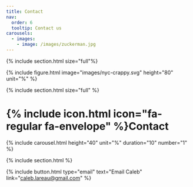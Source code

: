 ```yaml
---
title: Contact
nav:
  order: 6
  tooltip: Contact us
carousels:
  - images: 
    - image: /images/zuckerman.jpg
---
```

{% include section.html size="full"%}

{% include figure.html image="images/nyc-crappy.svg"  height="80" unit="%" %}

{% include section.html size="full" %}

# {% include icon.html icon="fa-regular fa-envelope" %}Contact

{% include carousel.html height="40" unit="%" duration="10" number="1" %}

{% include section.html %}

{%
  include button.html
  type="email"
  text="Email Caleb"
  link="caleb.lareau@gmail.com"
%}
